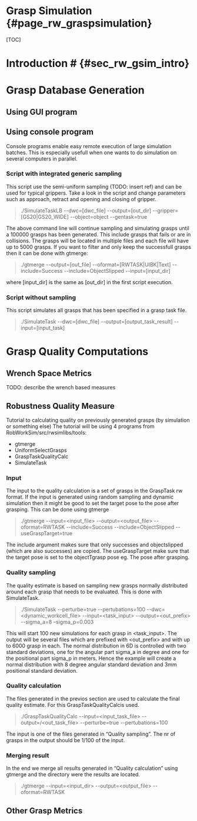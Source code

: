Grasp Simulation {#page_rw_graspsimulation}
================

[TOC]

# Introduction # {#sec_rw_gsim_intro}

# Grasp Database Generation #

## Using GUI program ##

## Using console program ##
Console programs enable easy remote execution of large simulation batches. This is especially usefull
when one wants to do simulation on several computers in parallel.

### Script with integrated generic sampling ###
This script use the semi-uniform sampling (TODO: insert ref) and can be used for typical grippers. 
Take a look in the script and change parameters such as approach, retract and opening and closing of gripper.

> ./SimulateTaskLB --dwc=[dwc_file] --output=[out_dir] --gripper=[GS20|GS20_WIDE] --object=object --gentask=true

The above command line will continue sampling and simulating grasps until a 100000 grasps has been generated. This include
grasps that fails or are in collisions. The grasps will be located in multiple files and each file will have up to 5000 
grasps. If you want to filter and only keep the successfull grasps then it can be done with gtmerge:

> ./gtmerge --output=[out_file] --oformat=[RWTASK|UIBK|Text] --include=Success --include=ObjectSlipped --input=[input_dir]

where [input_dir] is the same as [out_dir] in the first script execution.  

### Script without sampling ###
This script simulates all grasps that has been specified in a grasp task file.

> ./SimulateTask --dwc=[dwc_file] --output=[output_task_result] --input=[input_task]



# Grasp Quality Computations #

## Wrench Space Metrics ## 
TODO: describe the wrench based measures

## Robustness Quality Measure ##
Tutorial to calculating quality on previously generated grasps (by simulation or something else)
The tutorial will be using 4 programs from RobWorkSim/src/rwsimlibs/tools:
- gtmerge
- UniformSelectGrasps
- GraspTaskQualityCalc
- SimulateTask

### Input ###
The input to the quality calculation is a set of grasps in the GraspTask rw format. If the input is
generated using random sampling and dynamic simulation then it might be good to set the target pose
to the pose after grasping. This can be done using gtmerge

> ./gtmerge --input=<input_file> --output=<output_file> --oformat=RWTASK --include=Success --include=ObjectSlipped --useGraspTarget=true
	
The include argument makes sure that only successes and objectslipped (which are also successes) are
copied. The useGraspTarget make sure that the target pose is set to the objectTgrasp pose eg. The pose
after grasping.

### Quality sampling ###
The quality estimate is based on sampling new grasps normally distributed around each grasp that
needs to be evaluated. This is done with SimulateTask.

> ./SimulateTask --perturbe=true --pertubations=100 --dwc=<dynamic_workcell_file> --input=<task_input> --output=<out_prefix> --sigma_a=8 –sigma_p=0.003

This will start 100 new simulations for each grasp in <task_input>. The output will be several files
which are prefixed with <out_prefix> and with up to 6000 grasp in each. The normal distribution in 6D
is controlled with two standard deviations, one for the angular part sigma_a in degree and one for the
positional part sigma_p in meters. Hence the example will create a normal distribution with 8 degree
angular standard deviation and 3mm positional standard deviation.

### Quality calculation ###
The files generated in the previos section are used to calculate the final quality estimate. For this
GraspTaskQualityCalcis used.

> ./GraspTaskQualityCalc --input=<input_task_file> --output=<odir>/<out_task_file> --perturbe=true --pertubations=100

The input is one of the files generated in “Quality sampling”. The nr of grasps in the output should be
1/100 of the input.

### Merging result ###
In the end we merge all results generated in “Quality calculation” using gtmerge and the directory were
the results are located.

> ./gtmerge --input=<input_dir> --output=<output_file> --oformat=RWTASK

## Other Grasp Metrics ##
 
